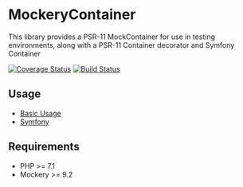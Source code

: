 # MockeryContainer

This library provides a PSR-11 MockContainer for use in testing environments, along with a PSR-11 Container decorator and Symfony Container

[![Coverage Status](https://coveralls.io/repos/github/gsdevme/MockeryContainer/badge.svg?branch=master)](https://coveralls.io/github/gsdevme/MockeryContainer?branch=master)
[![Build Status](https://travis-ci.org/gsdevme/MockeryContainer.svg?branch=master)](https://travis-ci.org/gsdevme/MockeryContainer)

## Usage

- [Basic Usage](docs/basic-usage.md)
- [Symfony](docs/symfony.md)

## Requirements

- PHP >= 7.1
- Mockery >= 9.2
